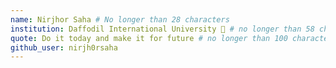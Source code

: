 ```yaml
---
name: Nirjhor Saha # No longer than 28 characters
institution: Daffodil International University 🚩 # no longer than 58 characters
quote: Do it today and make it for future # no longer than 100 characters, avoid using quotes(") to guarantee the format remains the same.
github_user: nirjh0rsaha
---
```

